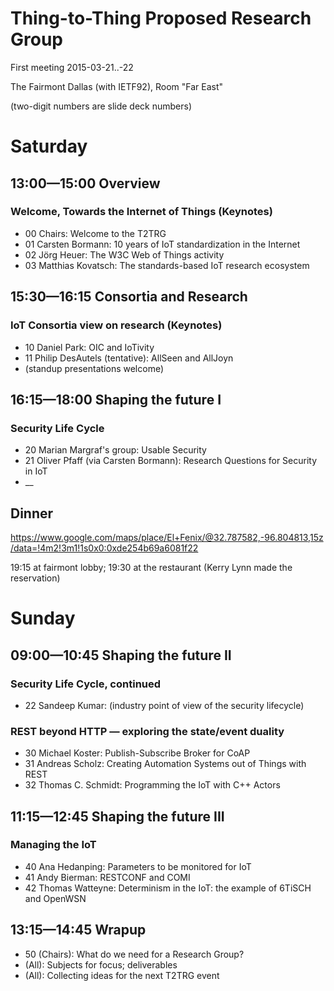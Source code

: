 # Thing-to-Thing Proposed Research Group

First meeting 2015-03-21..-22

The Fairmont Dallas (with IETF92), Room "Far East"

(two-digit numbers are slide deck numbers)

# Saturday

## 13:00—15:00 Overview

### Welcome, Towards the Internet of Things (Keynotes)

* 00 Chairs: Welcome to the T2TRG
* 01 Carsten Bormann: 10 years of IoT standardization in the Internet
* 02 Jörg Heuer: The W3C Web of Things activity
* 03 Matthias Kovatsch: The standards-based IoT research ecosystem

## 15:30—16:15 Consortia and Research

### IoT Consortia view on research (Keynotes)

* 10 Daniel Park: OIC and IoTivity
* 11 Philip DesAutels (tentative): AllSeen and AllJoyn
* (standup presentations welcome)

## 16:15—18:00 Shaping the future I

### Security Life Cycle

* 20 Marian Margraf's group: Usable Security
* 21 Oliver Pfaff (via Carsten Bormann): Research Questions for Security in IoT
* __

## Dinner

<https://www.google.com/maps/place/El+Fenix/@32.787582,-96.804813,15z/data=!4m2!3m1!1s0x0:0xde254b69a6081f22>

19:15 at fairmont lobby; 19:30 at the restaurant (Kerry Lynn made the reservation)


# Sunday

## 09:00—10:45 Shaping the future II

### Security Life Cycle, continued

* 22 Sandeep Kumar: (industry point of view of the security lifecycle)

### REST beyond HTTP — exploring the state/event duality

* 30 Michael Koster: Publish-Subscribe Broker for CoAP
* 31 Andreas Scholz: Creating Automation Systems out of Things with REST
* 32 Thomas C. Schmidt: Programming the IoT with C++ Actors

## 11:15—12:45 Shaping the future III

### Managing the IoT

* 40 Ana Hedanping: Parameters to be monitored for IoT
* 41 Andy Bierman: RESTCONF and COMI
* 42 Thomas Watteyne: Determinism in the IoT: the example of 6TiSCH and OpenWSN

## 13:15—14:45 Wrapup

* 50 (Chairs): What do we need for a Research Group?
* (All): Subjects for focus; deliverables
* (All): Collecting ideas for the next T2TRG event
